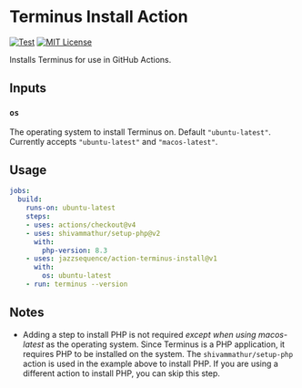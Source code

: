# Terminus Install Action

[![Test](https://github.com/pantheon-systems/action-terminus-install/actions/workflows/test.yml/badge.svg)](https://github.com/pantheon-systems/action-terminus-install/actions/workflows/test.yml)
[![MIT License](https://img.shields.io/github/license/pantheon-systems/action-terminus-install)](https://github.com/pantheon-systems/action-terminus-install/blob/main/LICENSE)

Installs Terminus for use in GitHub Actions.

## Inputs

### `os`

The operating system to install Terminus on. Default `"ubuntu-latest"`. Currently accepts `"ubuntu-latest"` and `"macos-latest"`.

## Usage

```yaml
jobs:
  build:
    runs-on: ubuntu-latest
    steps:
    - uses: actions/checkout@v4
    - uses: shivammathur/setup-php@v2
      with:
        php-version: 8.3
    - uses: jazzsequence/action-terminus-install@v1
      with:
        os: ubuntu-latest
    - run: terminus --version
```

## Notes

* Adding a step to install PHP is not required _except when using macos-latest_ as the operating system. Since Terminus is a PHP application, it requires PHP to be installed on the system. The `shivammathur/setup-php` action is used in the example above to install PHP. If you are using a different action to install PHP, you can skip this step.
